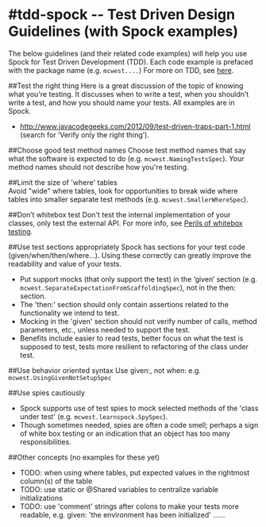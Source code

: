 #tdd-spock -- Test Driven Design Guidelines (with Spock examples)  
=========

The below guidelines (and their related code examples) will help you use Spock for Test Driven Development (TDD). Each code example is prefaced with the package name (e.g. `mcwest....`) For more on TDD, see [here](https://bitbucket.org/bwestrich/java-tdd/wiki/Home).

##Test the right thing
Here is a great discussion of the topic of knowing what you're testing. It discusses when to write a test, when you shouldn’t write a test, and how you should name your tests. All examples are in Spock. 

* http://www.javacodegeeks.com/2012/09/test-driven-traps-part-1.html (search for ‘Verify only the right thing’).

##Choose good test method names
 Choose test method names that say what the software is expected to do (e.g. `mcwest.NamingTestsSpec`). Your method names should not describe how you're testing.  

##Limit the size of 'where' tables  
 Avoid "wide" where tables, look for opportunities to break wide where tables into smaller separate test methods (e.g. `mcwest.SmallerWhereSpec`).

##Don’t whitebox test
Don't test the internal implementation of your classes, only test the external API. For more info, see [Perils of whitebox testing](https://bitbucket.org/bwestrich/java-tdd/wiki/Perils%20of%20Whitebox%20testing).

##Use test sections appropriately
Spock has sections for your test code (given/when/then/where...). Using these correctly can greatly improve the readability and value of your tests. 

* Put support mocks (that only support the test) in the ‘given’ section (e.g. `mcwest.SeparateExpectationFromScaffoldingSpec`), not in the then: section. 
* The 'then:' section should only contain assertions related to the functionality we intend to test. 
* Mocking in the 'given' section should not verify number of calls, method parameters, etc., unless needed to support the test.
* Benefits include easier to read tests, better focus on what the test is supposed to test, tests more resilient to refactoring of the class under test. 

##Use behavior oriented syntax
  Use given:, not when: e.g. `mcwest.UsingGivenNotSetupSpec`
 
##Use spies cautiously
* Spock supports use of test spies to  mock selected methods of the 'class under test' (e.g. `mcwest.learnspock.SpySpec`). 
* Though sometimes needed, spies are often a code smell; perhaps a sign of white box testing or an indication that an object has too many responsibilities. 

##Other concepts (no examples for these yet)
* TODO: when using where tables, put expected values in the rightmost column(s) of the table
* TODO: use static or @Shared variables to centralize variable initializations 
* TODO: use 'comment' strings after colons to make your tests more readable, e.g. given: 'the environment has been initialized' ......

